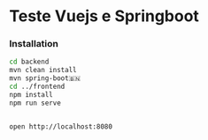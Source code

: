 # Teste Vuejs e Springboot

### Installation
```bash
cd backend
mvn clean install
mvn spring-boot🇧🇳
cd ../frontend
npm install
npm run serve


open http://localhost:8080
